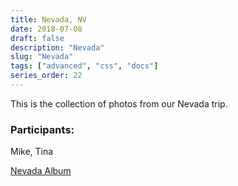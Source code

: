 ```yaml
---
title: Nevada, NV
date: 2018-07-08
draft: false
description: "Nevada"
slug: "Nevada"
tags: ["advanced", "css", "docs"]
series_order: 22
---
```


This is the collection of photos from our Nevada trip.

### Participants:
Mike, Tina

[Nevada Album](https://photos.app.goo.gl/xUDGLBaCeFBhDzJG6)
